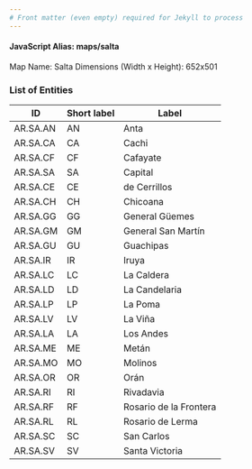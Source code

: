 ```yaml
---
# Front matter (even empty) required for Jekyll to process
---
```


#### JavaScript Alias: maps/salta

Map Name: Salta
Dimensions (Width x Height): 652x501

### List of Entities

ID  | Short label | Label
---|---|---|
AR.SA.AN  | AN          | Anta                   
AR.SA.CA  | CA          | Cachi                  
AR.SA.CF  | CF          | Cafayate               
AR.SA.SA  | SA          | Capital                
AR.SA.CE  | CE          | de Cerrillos           
AR.SA.CH  | CH          | Chicoana               
AR.SA.GG  | GG          | General Güemes         
AR.SA.GM  | GM          | General San Martín     
AR.SA.GU  | GU          | Guachipas              
AR.SA.IR  | IR          | Iruya                  
AR.SA.LC  | LC          | La Caldera             
AR.SA.LD  | LD          | La Candelaria          
AR.SA.LP  | LP          | La Poma                
AR.SA.LV  | LV          | La Viña                
AR.SA.LA  | LA          | Los Andes              
AR.SA.ME  | ME          | Metán                  
AR.SA.MO  | MO          | Molinos                
AR.SA.OR  | OR          | Orán                   
AR.SA.RI  | RI          | Rivadavia              
AR.SA.RF  | RF          | Rosario de la Frontera 
AR.SA.RL  | RL          | Rosario de Lerma       
AR.SA.SC  | SC          | San Carlos             
AR.SA.SV  | SV          | Santa Victoria         
